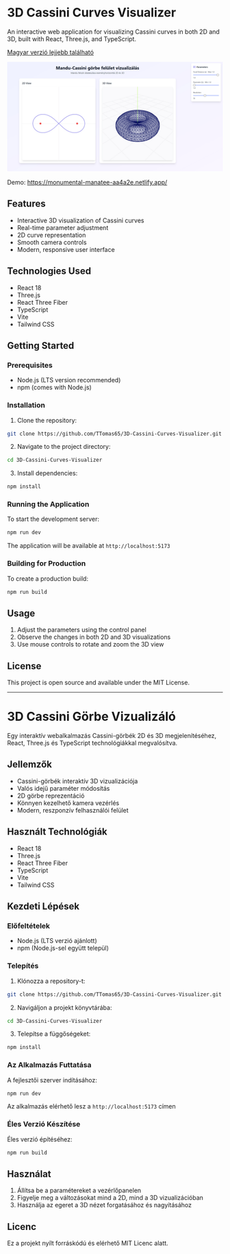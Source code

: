 # 3D Cassini Curves Visualizer

An interactive web application for visualizing Cassini curves in both 2D and 3D, built with React, Three.js, and TypeScript.

[Magyar verzió lejjebb található](#3d-cassini-görbe-vizualizáló)

![Running image](Images/Screen01.jpg)

Demo: https://monumental-manatee-aa4a2e.netlify.app/

## Features

- Interactive 3D visualization of Cassini curves
- Real-time parameter adjustment
- 2D curve representation
- Smooth camera controls
- Modern, responsive user interface

## Technologies Used

- React 18
- Three.js
- React Three Fiber
- TypeScript
- Vite
- Tailwind CSS

## Getting Started

### Prerequisites

- Node.js (LTS version recommended)
- npm (comes with Node.js)

### Installation

1. Clone the repository:
```bash
git clone https://github.com/TTomas65/3D-Cassini-Curves-Visualizer.git
```

2. Navigate to the project directory:
```bash
cd 3D-Cassini-Curves-Visualizer
```

3. Install dependencies:
```bash
npm install
```

### Running the Application

To start the development server:
```bash
npm run dev
```

The application will be available at `http://localhost:5173`

### Building for Production

To create a production build:
```bash
npm run build
```

## Usage

1. Adjust the parameters using the control panel
2. Observe the changes in both 2D and 3D visualizations
3. Use mouse controls to rotate and zoom the 3D view

## License

This project is open source and available under the MIT License.

---

# 3D Cassini Görbe Vizualizáló

Egy interaktív webalkalmazás Cassini-görbék 2D és 3D megjelenítéséhez, React, Three.js és TypeScript technológiákkal megvalósítva.

## Jellemzők

- Cassini-görbék interaktív 3D vizualizációja
- Valós idejű paraméter módosítás
- 2D görbe reprezentáció
- Könnyen kezelhető kamera vezérlés
- Modern, reszponzív felhasználói felület

## Használt Technológiák

- React 18
- Three.js
- React Three Fiber
- TypeScript
- Vite
- Tailwind CSS

## Kezdeti Lépések

### Előfeltételek

- Node.js (LTS verzió ajánlott)
- npm (Node.js-sel együtt települ)

### Telepítés

1. Klónozza a repository-t:
```bash
git clone https://github.com/TTomas65/3D-Cassini-Curves-Visualizer.git
```

2. Navigáljon a projekt könyvtárába:
```bash
cd 3D-Cassini-Curves-Visualizer
```

3. Telepítse a függőségeket:
```bash
npm install
```

### Az Alkalmazás Futtatása

A fejlesztői szerver indításához:
```bash
npm run dev
```

Az alkalmazás elérhető lesz a `http://localhost:5173` címen

### Éles Verzió Készítése

Éles verzió építéséhez:
```bash
npm run build
```

## Használat

1. Állítsa be a paramétereket a vezérlőpanelen
2. Figyelje meg a változásokat mind a 2D, mind a 3D vizualizációban
3. Használja az egeret a 3D nézet forgatásához és nagyításához

## Licenc

Ez a projekt nyílt forráskódú és elérhető MIT Licenc alatt.
